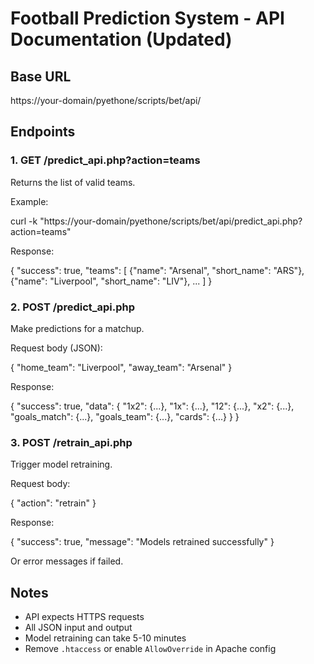 # Football Prediction System - API Documentation (Updated)

## Base URL
https://your-domain/pyethone/scripts/bet/api/

## Endpoints

### 1. GET /predict_api.php?action=teams

Returns the list of valid teams.

Example: 

curl -k "https://your-domain/pyethone/scripts/bet/api/predict_api.php?action=teams"


Response:

{
"success": true,
"teams": [
{"name": "Arsenal", "short_name": "ARS"},
{"name": "Liverpool", "short_name": "LIV"},
...
]
}



### 2. POST /predict_api.php

Make predictions for a matchup.

Request body (JSON):

{
"home_team": "Liverpool",
"away_team": "Arsenal"
}



Response:

{
"success": true,
"data": {
"1x2": {...},
"1x": {...},
"12": {...},
"x2": {...},
"goals_match": {...},
"goals_team": {...},
"cards": {...}
}
}


### 3. POST /retrain_api.php

Trigger model retraining.

Request body:

{
"action": "retrain"
}



Response:

{
"success": true,
"message": "Models retrained successfully"
}



Or error messages if failed.



## Notes

- API expects HTTPS requests
- All JSON input and output
- Model retraining can take 5-10 minutes
- Remove `.htaccess` or enable `AllowOverride` in Apache config